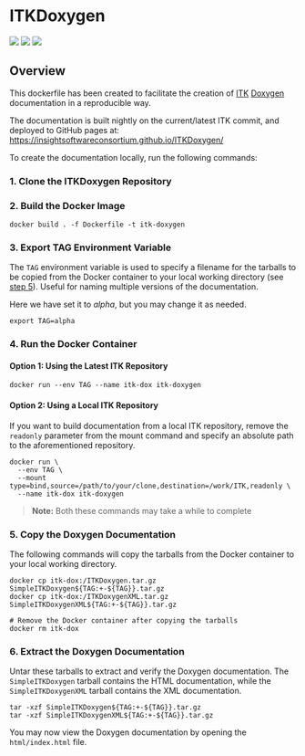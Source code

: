 ITKDoxygen
==========

[![][doxygen-img]][doxygen-link] [![][deployment-img]][deployment-link] [![][build-docker-img]][build-docker-link]

[doxygen-img]: https://github.com/InsightSoftwareConsortium/ITKDoxygen/actions/workflows/Doxygen.yml/badge.svg
[doxygen-link]: https://github.com/InsightSoftwareConsortium/ITKDoxygen/actions/workflows/Doxygen.yml

[deployment-img]: https://github.com/InsightSoftwareConsortium/ITKDoxygen/actions/workflows/pages/pages-build-deployment/badge.svg
[deployment-link]: https://insightsoftwareconsortium.github.io/ITKDoxygen/

[build-docker-img]: https://github.com/InsightSoftwareConsortium/ITKDoxygen/actions/workflows/build-docker-image.yml/badge.svg
[build-docker-link]: https://github.com/InsightSoftwareConsortium/ITKDoxygen/actions/workflows/build-docker-image.yml

Overview
--------

This dockerfile has been created to facilitate the creation of
[ITK](https://github.com/InsightSoftwareConsortium/ITK)
[Doxygen](https://doxygen.nl/)
documentation in a reproducible way.

The documentation is built nightly on the current/latest ITK commit, 
and deployed to GitHub pages at: https://insightsoftwareconsortium.github.io/ITKDoxygen/

To create the documentation locally, run the following commands:

### 1. Clone the ITKDoxygen Repository

### 2. Build the Docker Image
```shell
docker build . -f Dockerfile -t itk-doxygen
```

### 3. Export TAG Environment Variable
The `TAG` environment variable is used to specify a filename for the tarballs 
to be copied from the Docker container to your local working directory (see 
[step 5](#5-copy-the-doxygen-documentation)).
Useful for naming multiple versions of the documentation.

Here we have set it to *alpha*, but you may change it as needed.
```shell
export TAG=alpha
```

### 4. Run the Docker Container
#### Option 1: Using the Latest ITK Repository
```shell
docker run --env TAG --name itk-dox itk-doxygen
```

#### Option 2: Using a Local ITK Repository
If you want to build documentation from a local ITK repository, 
remove the `readonly` parameter from the mount command and 
specify an absolute path to the aforementioned repository.
```shell
docker run \
  --env TAG \
  --mount type=bind,source=/path/to/your/clone,destination=/work/ITK,readonly \
  --name itk-dox itk-doxygen
```
> **Note:** Both these commands may take a while to complete

### 5. Copy the Doxygen Documentation

The following commands will copy the tarballs from the
Docker container to your local working directory.
```shell
docker cp itk-dox:/ITKDoxygen.tar.gz SimpleITKDoxygen${TAG:+-${TAG}}.tar.gz
docker cp itk-dox:/ITKDoxygenXML.tar.gz SimpleITKDoxygenXML${TAG:+-${TAG}}.tar.gz

# Remove the Docker container after copying the tarballs
docker rm itk-dox
```

### 6. Extract the Doxygen Documentation
Untar these tarballs to extract and verify the Doxygen documentation. 
The `SimpleITKDoxygen` tarball contains the HTML documentation,
while the `SimpleITKDoxygenXML` tarball contains the XML documentation.

```shell
tar -xzf SimpleITKDoxygen${TAG:+-${TAG}}.tar.gz
tar -xzf SimpleITKDoxygenXML${TAG:+-${TAG}}.tar.gz
```

You may now view the Doxygen documentation by opening the `html/index.html` file.